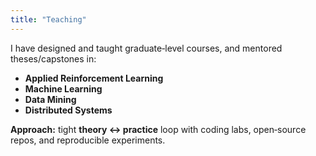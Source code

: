 ```yaml
---
title: "Teaching"
---
```


I have designed and taught graduate‑level courses, and mentored theses/capstones in:

- **Applied Reinforcement Learning**
- **Machine Learning**
- **Data Mining**
- **Distributed Systems**

**Approach:** tight **theory ↔ practice** loop with coding labs, open‑source repos, and reproducible experiments.
